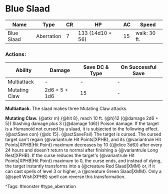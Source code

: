# Blue Slaad

| Name | Type | CR | HP | AC | Speed |
|------|------|----|----|----|-------|
| Blue Slaad | Aberration | 7 | 133 (14d10 + 56) | 15 | walk: 30 ft. |

### Actions:

| Ability | Damage | Save DC & Type | On Successful Save |
|---------|--------|----------------|--------------------|
| Multiattack | - | - | - |
| Mutating Claw | 2d6 + 5 + 1d6 | 15 | - |


**Multiattack.** The slaad makes three Mutating Claw attacks.

**Mutating Claw.** {@atkr m} {@hit 8}, reach 10 ft. {@h}12 ({@damage 2d6 + 5}) Slashing damage plus 3 ({@damage 1d6}) Poison damage. If the target is a Humanoid not cursed by a slaad, it is subjected to the following effect. {@actSave con} {@dc 15}. {@actSaveFail} The target is cursed. The cursed target can't regain {@variantrule Hit Points|XPHB}, and its {@variantrule Hit Points|XPHB|Hit Point} maximum decreases by 10 ({@dice 3d6}) after every 24 hours and doesn't return to normal after finishing a {@variantrule Long Rest|XPHB}. If the curse reduces the target's {@variantrule Hit Points|XPHB|Hit Point} maximum to 0, the curse ends, and instead of dying, the target instantly transforms into a {@creature Red Slaad|XMM} or, if it can cast spells of level 3 or higher, a {@creature Green Slaad|XMM}. Only a {@spell Wish|XPHB} spell can reverse this transformation.

^Tags: #monster #type_aberration